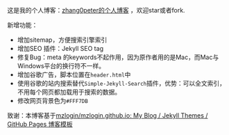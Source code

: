 
这是我的个人博客：[zhang0peter的个人博客](https://zhang0peter.com)    ，欢迎star或者fork.

新增功能：
- 增加sitemap，方便搜索引擎索引   
- 增加SEO 插件：Jekyll SEO tag
- 修复Bug：meta 的keywords不起作用，因为原作者用的是Mac，而Mac与Windows平台的换行符不一样。
- 增加谷歌广告，脚本位置在`header.html`中
- 使用谷歌的站内搜索替代`Simple-Jekyll-Search`插件，优势：可以全文索引，不用每个网页都加载用于搜索的数据。
- 修改网页背景色为`#FFF7DB`


致谢：本博客基于[mzlogin/mzlogin.github.io: My Blog / Jekyll Themes / GitHub Pages 博客模板](https://github.com/mzlogin/mzlogin.github.io)
